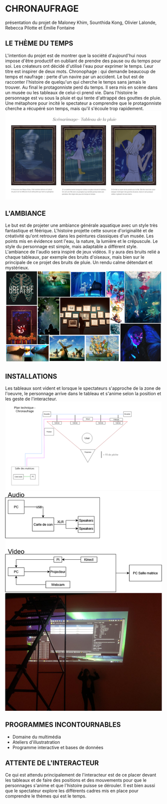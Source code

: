# CHRONAUFRAGE
présentation du projet de Maloney Khim, Sounthida Kong, Olivier Lalonde, Rebecca Pilotte et Émilie Fontaine 
## LE THÈME DU TEMPS
L'intention du projet est de montrer que la société d'aujourd'hui nous impose d'être productif en oubliant de prendre des pause ou du temps pour soi. Les créateurs ont décidé d'utilisé l'eau pour exprimer le temps. Leur titre est inspirer de deux mots. Chronophage : qui demande beaucoup de temps et naufrage : perte d'un navire par un accident. Le but est de racconter l'histoire de quelqu'un qui cherche le temps sans jamais le trouver. Au final le protagonniste perd du temps. Il sera mis en scène dans un musée ou les tableaux de celui-ci prend vie. Dans l'histoire le personnage est vu sous la pluie et qui tente d'attrappé des gouttes de pluie. Une métaphore pour incité le spectateur a comprendre que le protagonniste cherche a récupéré son temps, mais qu'il s'écoule trop rapidement. 
![temps](medias/photo/scenarimage_01_1.png)
## L'AMBIANCE
Le but est de projeter une ambiance générale aquatique avec un style très fantastique et féérique. L'histoire projette cette source d'originalité et de créativité qu'ont retrouve dans les peintures classiques d'un musée. Les points mis en évidence sont l'eau, la nature, la lumière et le crépuscule. Le style du personnage est simple, mais adaptable a différent style. L'ambiance de l'audio sera inspiré de jeux vidéos. Il y aura des bruits relié a chaque tableaux, par exemple des bruits d'oiseaux, mais bien sur le principale de ce projet des bruits de pluie. Un rendu calme détendant et mystérieux.
![moodboard](medias/photo/moodboard.png)
## INSTALLATIONS 
Les tableaux sont vident et lorsque le spectateurs s'approche de la zone de l'oeuvre, le personnage arrive dans le tableau et s'anime selon la position et les geste de l'interacteur.                                                                                                                                                                     ![](medias/photo/plan_technique.png)
![branchement](medias/photo/Schema_branchement.png)
![](medias/photo/ultra_wide_nofocus.jpg)
## PROGRAMMES INCONTOURNABLES 
- Domaine du multimédia
- Ateliers d'illustratration 
- Programme interactive et bases de données
## ATTENTE DE L'INTERACTEUR
Ce qui est attendu principalement de l'interacteur est de ce placer devant les tableaux et de faire des positions et des mouvements pour que le personnages s'anime et que l'histoire puisse se dérouler. Il est bien aussi que le spectateur explore les différents cadres mis en place pour comprendre le thèmes qui est le temps.   

